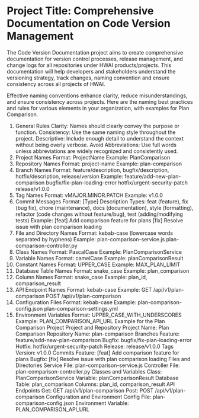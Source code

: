 # Project Title: Comprehensive Documentation on Code Version Management
The Code Version Documentation project aims to create comprehensive documentation for version control processes, release management, and change logs for all repositories under HWAI products/projects. This documentation will help developers and stakeholders understand the versioning strategy, track changes, naming convention and ensure consistency across all projects of HWAI.

Effective naming conventions enhance clarity, reduce misunderstandings, and ensure consistency across projects. Here are the naming best practices and rules for various elements in your organization, with examples for Plan Comparison.

1. General Rules
Clarity: Names should clearly convey the purpose or function.
Consistency: Use the same naming style throughout the project.
Descriptive: Include enough detail to understand the context without being overly verbose.
Avoid Abbreviations: Use full words unless abbreviations are widely recognized and consistently used.
2. Project Names
Format: ProjectName
Example: PlanComparison
3. Repository Names
Format: project-name
Example: plan-comparison
4. Branch Names
Format: feature/description, bugfix/description, hotfix/description, release/version
Example:
feature/add-new-plan-comparison
bugfix/fix-plan-loading-error
hotfix/urgent-security-patch
release/v1.0.0
5. Tag Names
Format: vMAJOR.MINOR.PATCH
Example: v1.0.0
6. Commit Messages
Format: [Type] Description
Types: feat (feature), fix (bug fix), chore (maintenance), docs (documentation), style (formatting), refactor (code changes without feature/bug), test (adding/modifying tests)
Example:
[feat] Add comparison feature for plans
[fix] Resolve issue with plan comparison loading
7. File and Directory Names
Format: kebab-case (lowercase words separated by hyphens)
Example:
plan-comparison-service.js
plan-comparison-controller.py
8. Class Names
Format: PascalCase
Example: PlanComparisonService
9. Variable Names
Format: camelCase
Example: planComparisonResult
10. Constant Names
Format: UPPER_CASE
Example: MAX_PLAN_LIMIT
11. Database Table Names
Format: snake_case
Example: plan_comparison
12. Column Names
Format: snake_case
Example: plan_id, comparison_result
13. API Endpoint Names
Format: kebab-case
Example:
GET /api/v1/plan-comparison
POST /api/v1/plan-comparison
14. Configuration Files
Format: kebab-case
Example:
plan-comparison-config.json
plan-comparison-settings.yml
15. Environment Variables
Format: UPPER_CASE_WITH_UNDERSCORES
Example: PLAN_COMPARISON_API_URL
Example for the Plan Comparison Project
Project and Repository
Project Name: Plan Comparison
Repository Name: plan-comparison
Branches
Feature: feature/add-new-plan-comparison
Bugfix: bugfix/fix-plan-loading-error
Hotfix: hotfix/urgent-security-patch
Release: release/v1.0.0
Tags
Version: v1.0.0
Commits
Feature: [feat] Add comparison feature for plans
Bugfix: [fix] Resolve issue with plan comparison loading
Files and Directories
Service File: plan-comparison-service.js
Controller File: plan-comparison-controller.py
Classes and Variables
Class: PlanComparisonService
Variable: planComparisonResult
Database
Table: plan_comparison
Columns: plan_id, comparison_result
API Endpoints
Get: GET /api/v1/plan-comparison
Post: POST /api/v1/plan-comparison
Configuration and Environment
Config File: plan-comparison-config.json
Environment Variable: PLAN_COMPARISON_API_URL
